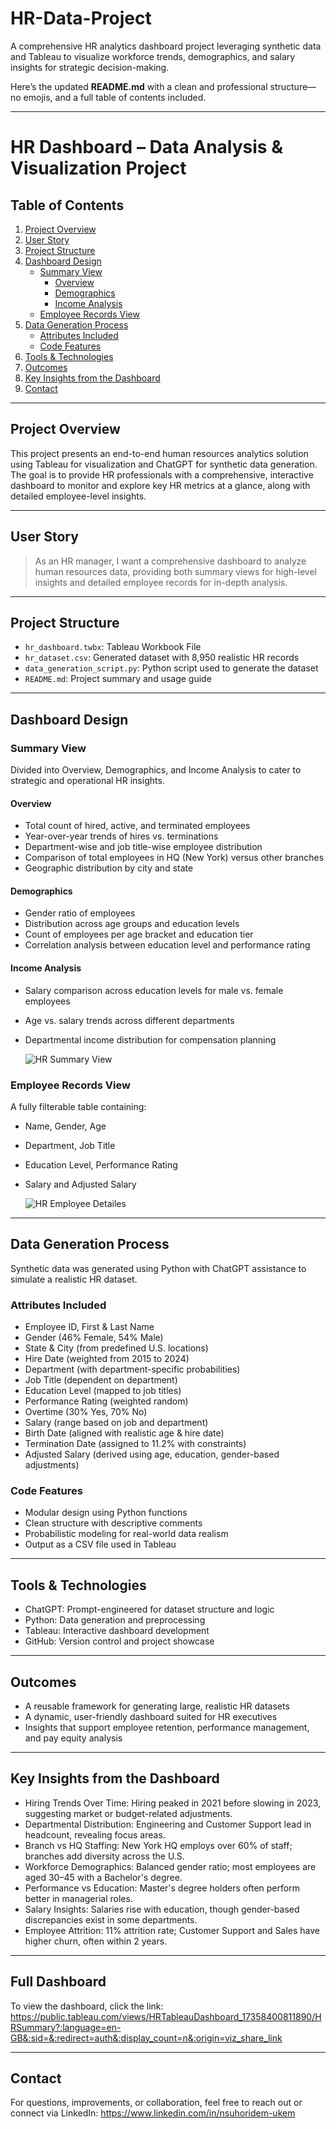 # HR-Data-Project
A comprehensive HR analytics dashboard project leveraging synthetic data and Tableau to visualize workforce trends, demographics, and salary insights for strategic decision-making.

Here’s the updated **README.md** with a clean and professional structure—no emojis, and a full table of contents included.

---

# HR Dashboard – Data Analysis & Visualization Project

## Table of Contents
1. [Project Overview](#project-overview)  
2. [User Story](#user-story)  
3. [Project Structure](#project-structure)  
4. [Dashboard Design](#dashboard-design)  
   - [Summary View](#summary-view)  
     - [Overview](#overview)  
     - [Demographics](#demographics)  
     - [Income Analysis](#income-analysis)  
   - [Employee Records View](#employee-records-view)  
5. [Data Generation Process](#data-generation-process)  
   - [Attributes Included](#attributes-included)  
   - [Code Features](#code-features)  
6. [Tools & Technologies](#tools--technologies)  
7. [Outcomes](#outcomes)
8. [Key Insights from the Dashboard](#key-insights-from-the-dashboard)
9. [Contact](#contact)  

---

## Project Overview

This project presents an end-to-end human resources analytics solution using Tableau for visualization and ChatGPT for synthetic data generation. The goal is to provide HR professionals with a comprehensive, interactive dashboard to monitor and explore key HR metrics at a glance, along with detailed employee-level insights.

---

## User Story

> As an HR manager, I want a comprehensive dashboard to analyze human resources data, providing both summary views for high-level insights and detailed employee records for in-depth analysis.

---

## Project Structure

- `hr_dashboard.twbx`: Tableau Workbook File  
- `hr_dataset.csv`: Generated dataset with 8,950 realistic HR records  
- `data_generation_script.py`: Python script used to generate the dataset  
- `README.md`: Project summary and usage guide  

---

## Dashboard Design

### Summary View

Divided into Overview, Demographics, and Income Analysis to cater to strategic and operational HR insights.

#### Overview
- Total count of hired, active, and terminated employees  
- Year-over-year trends of hires vs. terminations  
- Department-wise and job title-wise employee distribution  
- Comparison of total employees in HQ (New York) versus other branches  
- Geographic distribution by city and state  

#### Demographics
- Gender ratio of employees  
- Distribution across age groups and education levels  
- Count of employees per age bracket and education tier  
- Correlation analysis between education level and performance rating  

#### Income Analysis
- Salary comparison across education levels for male vs. female employees  
- Age vs. salary trends across different departments  
- Departmental income distribution for compensation planning

  ![HR Summary View](https://github.com/user-attachments/assets/78c1067f-6e9c-430f-90fa-4fe164a0667a)


### Employee Records View

A fully filterable table containing:
- Name, Gender, Age  
- Department, Job Title  
- Education Level, Performance Rating  
- Salary and Adjusted Salary

  ![HR  Employee Detailes](https://github.com/user-attachments/assets/084e5e19-0c41-4bbb-b1ae-b9232ccee314)


---

## Data Generation Process

Synthetic data was generated using Python with ChatGPT assistance to simulate a realistic HR dataset.

### Attributes Included
- Employee ID, First & Last Name  
- Gender (46% Female, 54% Male)  
- State & City (from predefined U.S. locations)  
- Hire Date (weighted from 2015 to 2024)  
- Department (with department-specific probabilities)  
- Job Title (dependent on department)  
- Education Level (mapped to job titles)  
- Performance Rating (weighted random)  
- Overtime (30% Yes, 70% No)  
- Salary (range based on job and department)  
- Birth Date (aligned with realistic age & hire date)  
- Termination Date (assigned to 11.2% with constraints)  
- Adjusted Salary (derived using age, education, gender-based adjustments)  

### Code Features
- Modular design using Python functions  
- Clean structure with descriptive comments  
- Probabilistic modeling for real-world data realism  
- Output as a CSV file used in Tableau  

---

## Tools & Technologies

- ChatGPT: Prompt-engineered for dataset structure and logic  
- Python: Data generation and preprocessing  
- Tableau: Interactive dashboard development  
- GitHub: Version control and project showcase  

---

## Outcomes

- A reusable framework for generating large, realistic HR datasets  
- A dynamic, user-friendly dashboard suited for HR executives  
- Insights that support employee retention, performance management, and pay equity analysis
  
---

## Key Insights from the Dashboard

- Hiring Trends Over Time: Hiring peaked in 2021 before slowing in 2023, suggesting market or budget-related adjustments.
- Departmental Distribution: Engineering and Customer Support lead in headcount, revealing focus areas.
- Branch vs HQ Staffing: New York HQ employs over 60% of staff; branches add diversity across the U.S.
- Workforce Demographics: Balanced gender ratio; most employees are aged 30–45 with a Bachelor's degree.
- Performance vs Education: Master's degree holders often perform better in managerial roles.
- Salary Insights: Salaries rise with education, though gender-based discrepancies exist in some departments.
- Employee Attrition: 11% attrition rate; Customer Support and Sales have higher churn, often within 2 years.

---

## Full Dashboard

To view the dashboard, click the link: https://public.tableau.com/views/HRTableauDashboard_17358400811890/HRSummary?:language=en-GB&:sid=&:redirect=auth&:display_count=n&:origin=viz_share_link

---

## Contact

For questions, improvements, or collaboration, feel free to reach out or connect via LinkedIn: https://www.linkedin.com/in/nsuhoridem-ukem

